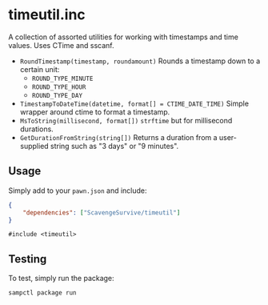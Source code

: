 # timeutil.inc

A collection of assorted utilities for working with timestamps and time values. Uses CTime and sscanf.

* `RoundTimestamp(timestamp, roundamount)`
  Rounds a timestamp down to a certain unit:
  * `ROUND_TYPE_MINUTE`
  * `ROUND_TYPE_HOUR`
  * `ROUND_TYPE_DAY`
* `TimestampToDateTime(datetime, format[] = CTIME_DATE_TIME)`
  Simple wrapper around ctime to format a timestamp.
* `MsToString(millisecond, format[])`
  `strftime` but for millisecond durations.
* `GetDurationFromString(string[])`
  Returns a duration from a user-supplied string such as "3 days" or "9 minutes".

## Usage

Simply add to your `pawn.json` and include:

```json
{
    "dependencies": ["ScavengeSurvive/timeutil"]
}
```

```pawn
#include <timeutil>
```

## Testing

To test, simply run the package:

```bash
sampctl package run
```
